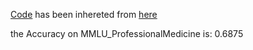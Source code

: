[Code](https://github.com/Mehrdadghassabi/Gaokerena/blob/main/Evaluation/Step0/Acc/en/Medqa/gemma2b-it/Untitled0.ipynb) has been inhereted from [here](https://github.com/nyuolab/MedMobile/tree/main/Evaluation)

the Accuracy on MMLU_ProfessionalMedicine is: 0.6875
